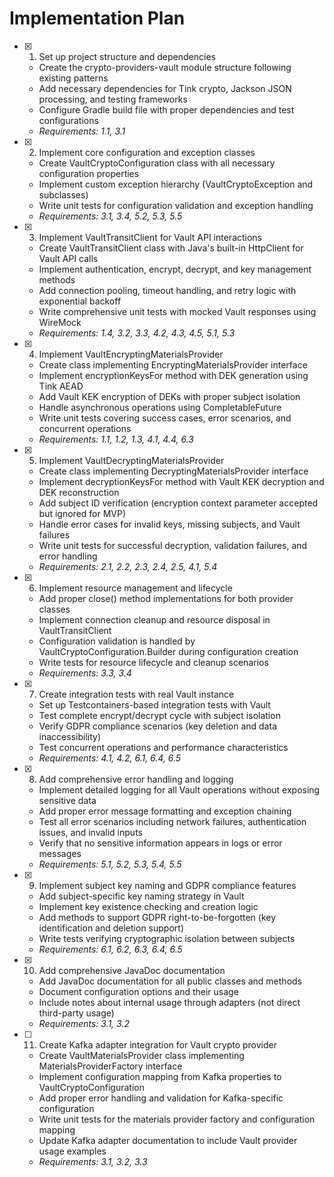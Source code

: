 # Implementation Plan

- [x] 1. Set up project structure and dependencies
  - Create the crypto-providers-vault module structure following existing patterns
  - Add necessary dependencies for Tink crypto, Jackson JSON processing, and testing frameworks
  - Configure Gradle build file with proper dependencies and test configurations
  - _Requirements: 1.1, 3.1_

- [x] 2. Implement core configuration and exception classes
  - Create VaultCryptoConfiguration class with all necessary configuration properties
  - Implement custom exception hierarchy (VaultCryptoException and subclasses)
  - Write unit tests for configuration validation and exception handling
  - _Requirements: 3.1, 3.4, 5.2, 5.3, 5.5_

- [x] 3. Implement VaultTransitClient for Vault API interactions
  - Create VaultTransitClient class with Java's built-in HttpClient for Vault API calls
  - Implement authentication, encrypt, decrypt, and key management methods
  - Add connection pooling, timeout handling, and retry logic with exponential backoff
  - Write comprehensive unit tests with mocked Vault responses using WireMock
  - _Requirements: 1.4, 3.2, 3.3, 4.2, 4.3, 4.5, 5.1, 5.3_

- [x] 4. Implement VaultEncryptingMaterialsProvider
  - Create class implementing EncryptingMaterialsProvider interface
  - Implement encryptionKeysFor method with DEK generation using Tink AEAD
  - Add Vault KEK encryption of DEKs with proper subject isolation
  - Handle asynchronous operations using CompletableFuture
  - Write unit tests covering success cases, error scenarios, and concurrent operations
  - _Requirements: 1.1, 1.2, 1.3, 4.1, 4.4, 6.3_

- [x] 5. Implement VaultDecryptingMaterialsProvider
  - Create class implementing DecryptingMaterialsProvider interface
  - Implement decryptionKeysFor method with Vault KEK decryption and DEK reconstruction
  - Add subject ID verification (encryption context parameter accepted but ignored for MVP)
  - Handle error cases for invalid keys, missing subjects, and Vault failures
  - Write unit tests for successful decryption, validation failures, and error handling
  - _Requirements: 2.1, 2.2, 2.3, 2.4, 2.5, 4.1, 5.4_

- [x] 6. Implement resource management and lifecycle
  - Add proper close() method implementations for both provider classes
  - Implement connection cleanup and resource disposal in VaultTransitClient
  - Configuration validation is handled by VaultCryptoConfiguration.Builder during configuration creation
  - Write tests for resource lifecycle and cleanup scenarios
  - _Requirements: 3.3, 3.4_

- [x] 7. Create integration tests with real Vault instance
  - Set up Testcontainers-based integration tests with Vault
  - Test complete encrypt/decrypt cycle with subject isolation
  - Verify GDPR compliance scenarios (key deletion and data inaccessibility)
  - Test concurrent operations and performance characteristics
  - _Requirements: 4.1, 4.2, 6.1, 6.4, 6.5_

- [x] 8. Add comprehensive error handling and logging
  - Implement detailed logging for all Vault operations without exposing sensitive data
  - Add proper error message formatting and exception chaining
  - Test all error scenarios including network failures, authentication issues, and invalid inputs
  - Verify that no sensitive information appears in logs or error messages
  - _Requirements: 5.1, 5.2, 5.3, 5.4, 5.5_

- [x] 9. Implement subject key naming and GDPR compliance features
  - Add subject-specific key naming strategy in Vault
  - Implement key existence checking and creation logic
  - Add methods to support GDPR right-to-be-forgotten (key identification and deletion support)
  - Write tests verifying cryptographic isolation between subjects
  - _Requirements: 6.1, 6.2, 6.3, 6.4, 6.5_

- [x] 10. Add comprehensive JavaDoc documentation
  - Add JavaDoc documentation for all public classes and methods
  - Document configuration options and their usage
  - Include notes about internal usage through adapters (not direct third-party usage)
  - _Requirements: 3.1, 3.2_

- [ ] 11. Create Kafka adapter integration for Vault crypto provider
  - Create VaultMaterialsProvider class implementing MaterialsProviderFactory interface
  - Implement configuration mapping from Kafka properties to VaultCryptoConfiguration
  - Add proper error handling and validation for Kafka-specific configuration
  - Write unit tests for the materials provider factory and configuration mapping
  - Update Kafka adapter documentation to include Vault provider usage examples
  - _Requirements: 3.1, 3.2, 3.3_